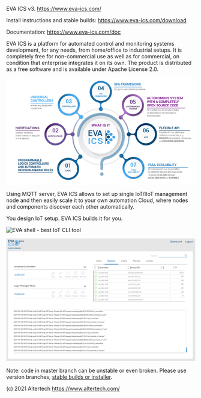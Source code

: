 EVA ICS v3. https://www.eva-ics.com/

Install instructions and stable builds: https://www.eva-ics.com/download

Documentation: https://www.eva-ics.com/doc

EVA ICS is a platform for automated control and monitoring systems development,
for any needs, from home/office to industrial setups. It is completely free for
non-commercial use as well as for commercial, on condition that enterprise
integrates it on its own. The product is distributed as a free software and is
available under Apache License 2.0.

![What is EVA ICS](doc/promo/what-is-eva-ics.png?raw=true "What is EVA ICS")

Using MQTT server, EVA ICS allows to set up single IoT/IIoT management node
and then easily scale it to your own automation Cloud, where nodes and
components discover each other automatically.

You design IoT setup. EVA ICS builds it for you.

![EVA shell - best IoT CLI tool](doc/eva-shell.png?raw=true "EVA
shell - best IoT CLI tool")

![Cloud Manager](doc/cloudmanager/cloudmanager.png?raw=true "Cloud Manager")

Note: code in master branch can be unstable or even broken. Please use version
branches, [stable builds or installer](https://www.eva-ics.com/download).

(c) 2021 Altertech https://www.altertech.com/

